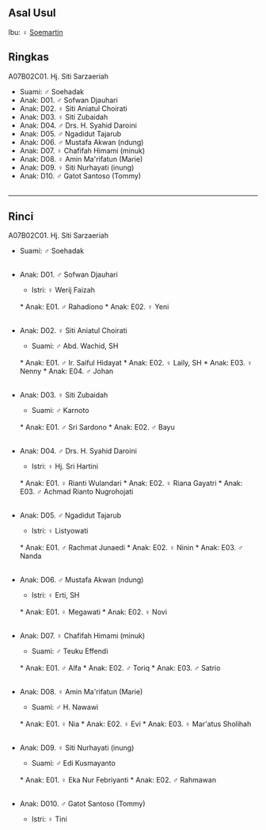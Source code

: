 ## Asal Usul

Ibu: ♀ [Soemartin][up] 

## Ringkas

A07B02C01. Hj. Siti Sarzaeriah
	<br/>

*	Suami: ♂ Soehadak
	<br/>
*	Anak: D01. ♂ Sofwan Djauhari
*	Anak: D02. ♀ Siti Aniatul Choirati 
*	Anak: D03. ♀ Siti Zubaidah
*	Anak: D04. ♂ Drs. H. Syahid Daroini 
*	Anak: D05. ♂ Ngadidut Tajarub
*	Anak: D06. ♂ Mustafa Akwan (ndung)
*	Anak: D07. ♀ Chafifah Himami (minuk)
*	Anak: D08. ♀ Amin Ma'rifatun (Marie)
*	Anak: D09. ♀ Siti Nurhayati (inung)
*	Anak: D10. ♂ Gatot Santoso (Tommy)
	<br/><br/>

-- -- --

## Rinci

A07B02C01. Hj. Siti Sarzaeriah
	<br/>

*	Suami: ♂ Soehadak
	<br/><br/>

*	Anak: D01. ♂ Sofwan Djauhari
	*	Istri: ♀ Werij Faizah
	<br/>
	*	Anak: E01. ♂ Rahadiono
	*	Anak: E02. ♀ Yeni
	<br/><br/>

*	Anak: D02. ♀ Siti Aniatul Choirati 
	*	Suami: ♂ Abd. Wachid, SH
	<br/>
	*	Anak: E01. ♂ Ir. Saiful Hidayat
	*	Anak: E02. ♀ Laily, SH
	*	Anak: E03. ♀ Nenny
	*	Anak: E04. ♂ Johan
	<br/><br/>

*	Anak: D03. ♀ Siti Zubaidah
	*	Suami: ♂ Karnoto
	<br/>
	*	Anak: E01. ♂ Sri Sardono
	*	Anak: E02. ♂ Bayu
	<br/><br/>

*	Anak: D04. ♂ Drs. H. Syahid Daroini 
	*	Istri: ♀ Hj. Sri Hartini
	<br/>
	*	Anak: E01. ♀ Rianti Wulandari 
	*	Anak: E02. ♀ Riana Gayatri
	*	Anak: E03. ♂ Achmad Rianto Nugrohojati
	<br/><br/>

*	Anak: D05. ♂ Ngadidut Tajarub
	*	Istri: ♀ Listyowati
	<br/>
	*	Anak: E01. ♂ Rachmat Junaedi
	*	Anak: E02. ♀ Ninin
	*	Anak: E03. ♂ Nanda
	<br/><br/>

*	Anak: D06. ♂ Mustafa Akwan (ndung)
	*	Istri: ♀ Erti, SH
	<br/>
	*	Anak: E01. ♀ Megawati 
	*	Anak: E02. ♀ Novi
	<br/><br/>

*	Anak: D07. ♀ Chafifah Himami (minuk)
	*	Suami: ♂ Teuku Effendi
	<br/>
	*	Anak: E01. ♂ Alfa
	*	Anak: E02. ♂ Toriq
	*	Anak: E03. ♂ Satrio
	<br/><br/>

*	Anak: D08. ♀ Amin Ma'rifatun (Marie)
	*	Suami: ♂ H. Nawawi
	<br/>
	*	Anak: E01. ♀ Nia
	*	Anak: E02. ♀ Evi 
	*	Anak: E03. ♀ Mar'atus Sholihah
	<br/><br/>

*	Anak: D09. ♀ Siti Nurhayati (inung)
	*	Suami: ♂ Edi Kusmayanto
	<br/>
	*	Anak: E01. ♀ Eka Nur Febriyanti 
	*	Anak: E02. ♂ Rahmawan
	<br/><br/>

*	Anak: D010. ♂ Gatot Santoso (Tommy)
	*	Istri: ♀ Tini
	<br/><br/>

[up]: https://github.com/epsi-rns/gitodipuro/blob/master/tree/A07/B02.md

